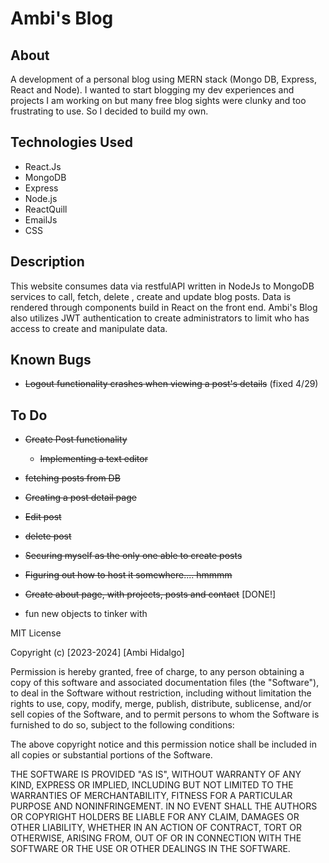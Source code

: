 # Ambi's Blog


## About

A development of a personal blog using MERN stack (Mongo DB, Express, React and Node). I wanted to start blogging my dev experiences and projects I am working on but many free blog sights were clunky and too frustrating to use. So I decided to build my own.


## Technologies Used

* React.Js
* MongoDB
* Express
* Node.js
* ReactQuill
* EmailJs
* CSS


## Description

This website consumes data via restfulAPI written in NodeJs to MongoDB services to call, fetch, delete , create and update blog posts. Data is rendered through components build in React on the front end. Ambi's Blog also utilizes JWT authentication to create administrators to limit who has access to create and manipulate data.  


## Known Bugs

* ~~Logout functionality crashes when viewing a post's details~~ (fixed 4/29)



## To Do
  * ~~Create Post functionality~~
    * ~~Implementing a text editor~~ 
  * ~~fetching posts from DB~~
  * ~~Creating a post detail page~~
  * ~~Edit post~~
  * ~~delete post~~
  * ~~Securing myself as the only one able to create posts~~
  * ~~Figuring out how to host it somewhere.... hmmmm~~

  * ~~Create about page, with projects, posts and contact~~ [DONE!]

  * fun new objects to tinker with
  

MIT License

Copyright (c) [2023-2024] [Ambi Hidalgo]

Permission is hereby granted, free of charge, to any person obtaining a copy
of this software and associated documentation files (the "Software"), to deal
in the Software without restriction, including without limitation the rights
to use, copy, modify, merge, publish, distribute, sublicense, and/or sell
copies of the Software, and to permit persons to whom the Software is
furnished to do so, subject to the following conditions:

The above copyright notice and this permission notice shall be included in all
copies or substantial portions of the Software.

THE SOFTWARE IS PROVIDED "AS IS", WITHOUT WARRANTY OF ANY KIND, EXPRESS OR
IMPLIED, INCLUDING BUT NOT LIMITED TO THE WARRANTIES OF MERCHANTABILITY,
FITNESS FOR A PARTICULAR PURPOSE AND NONINFRINGEMENT. IN NO EVENT SHALL THE
AUTHORS OR COPYRIGHT HOLDERS BE LIABLE FOR ANY CLAIM, DAMAGES OR OTHER
LIABILITY, WHETHER IN AN ACTION OF CONTRACT, TORT OR OTHERWISE, ARISING FROM,
OUT OF OR IN CONNECTION WITH THE SOFTWARE OR THE USE OR OTHER DEALINGS IN THE
SOFTWARE.
